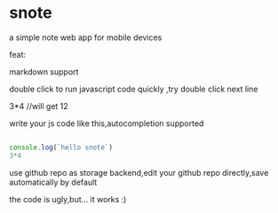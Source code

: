 # snote

a simple note web app for mobile devices 

feat:

markdown support

double click to run javascript code quickly ,try double click next line

3*4  //will get 12

write your js code like this,autocompletion supported

```javascript

console.log(`hello snote`)
3*4

```

use github repo  as storage backend,edit your github repo directly,save automatically by default

the code is ugly,but... it works :)
























